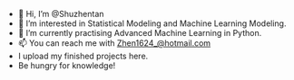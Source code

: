- 👋 Hi, I’m @Shuzhentan
- 👀 I’m interested in Statistical Modeling and Machine Learning Modeling.
- 🌱 I’m currently practising Advanced Machine Learning in Python.
- 📫 You can reach me with Zhen1624_@hotmail.com
- I upload my finished projects here.
- Be hungry for knowledge!

<!---
Shuzhentan/Shuzhentan is a ✨ special ✨ repository because its `README.md` (this file) appears on your GitHub profile.
You can click the Preview link to take a look at your changes.
--->
